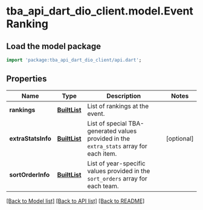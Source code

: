 # tba_api_dart_dio_client.model.EventRanking

## Load the model package
```dart
import 'package:tba_api_dart_dio_client/api.dart';
```

## Properties
Name | Type | Description | Notes
------------ | ------------- | ------------- | -------------
**rankings** | [**BuiltList<EventRankingRankings>**](EventRankingRankings.md) | List of rankings at the event. | 
**extraStatsInfo** | [**BuiltList<EventRankingExtraStatsInfo>**](EventRankingExtraStatsInfo.md) | List of special TBA-generated values provided in the `extra_stats` array for each item. | [optional] 
**sortOrderInfo** | [**BuiltList<EventRankingSortOrderInfo>**](EventRankingSortOrderInfo.md) | List of year-specific values provided in the `sort_orders` array for each team. | 

[[Back to Model list]](../README.md#documentation-for-models) [[Back to API list]](../README.md#documentation-for-api-endpoints) [[Back to README]](../README.md)


